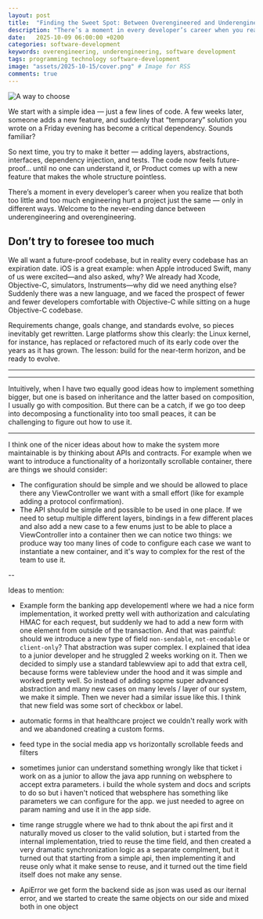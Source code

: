 ```yaml
---
layout: post
title:  "Finding the Sweet Spot: Between Overengineered and Underengineered Code"
description: "There’s a moment in every developer’s career when you realize that both too little and too much engineering hurt a project just the same — only in different ways."
date:   2025-10-09 06:00:00 +0200
categories: software-development
keywords: overengineering, underengineering, software development
tags: programming technology software-development
image: "assets/2025-10-15/cover.png" # Image for RSS
comments: true
---
```


![A way to choose]({{site.url}}/assets/2025-10-15/cover.webp)

We start with a simple idea — just a few lines of code. A few weeks later, someone adds a new feature, and suddenly that “temporary” solution you wrote on a Friday evening has become a critical dependency. Sounds familiar?

So next time, you try to make it better — adding layers, abstractions, interfaces, dependency injection, and tests. The code now feels future-proof… until no one can understand it, or Product comes up with a new feature that makes the whole structure pointless.

There’s a moment in every developer’s career when you realize that both too little and too much engineering hurt a project just the same — only in different ways. Welcome to the never-ending dance between underengineering and overengineering.

## Don’t try to foresee too much

We all want a future-proof codebase, but in reality every codebase has an expiration date. iOS is a great example: when Apple introduced Swift, many of us were excited—and also asked, why? We already had Xcode, Objective-C, simulators, Instruments—why did we need anything else? Suddenly there was a new language, and we faced the prospect of fewer and fewer developers comfortable with Objective-C while sitting on a huge Objective-C codebase. 

Requirements change, goals change, and standards evolve, so pieces inevitably get rewritten. Large platforms show this clearly: the Linux kernel, for instance, has replaced or refactored much of its early code over the years as it has grown. The lesson: build for the near-term horizon, and be ready to evolve.



---

---

Intuitively, when I have two equally good ideas how to implement something bigger, but one is based on inheritance and the latter based on composition, I usually go with composition. But there can be a catch, if we go too deep into decomposing a functionality into too small peaces, it can be challenging to figure out how to use it. 

---

I think one of the nicer ideas about how to make the system more maintainable is by thinking about APIs and contracts. For example when we want to introduce a functionality of a horizontally scrollable container, there are things we should consider:
- The configuration should be simple and we should be allowed to place there any ViewController we want with a small effort (like for example adding a protocol confirmation).
- The API should be simple and possible to be used in one place. If we need to setup multiple different layers, bindings in a few different places and also add a new case to a few enums just to be able to place a ViewController into a container then we can notice two things: we produce way too many lines of code to configure each case we want to instantiate a new container, and it's way to complex for the rest of the team to use it.


--

Ideas to mention:

- Example form the banking app developementl where we had a nice form implementation, it worked pretty well with authorization and calculating HMAC for each request, but suddenly we had to add a new form with one element from outside of the transaction. And that was paintful: should we introduce a new type of field `non-sendable`, `not-encodable` or `client-only`? That abstraction was super complex. I explained that idea to a junior developer and he struggled 2 weeks working on it. Then we decided to simply use a standard tablewview api to add that extra cell, because forms were tableview under the hood and it was simple and worked pretty well. So instead of adding sopme super advanced abstraction and many new cases on many levels / layer of our system, we make it simple. Then we never had a similar issue like this. I think that new field was some sort of checkbox or label.

- automatic forms in that healthcare project we couldn't really work with and we abandoned creating a custom forms.

- feed type in the social media app vs horizontally scrollable feeds and filters

- sometimes junior can understand something wrongly like that ticket i work on as a junior to allow the java app running on websphere to accept extra parameters. i build the whole system and docs and scripts to do so but i haven't noticed that websphere has something like parameters we can configure for the app. we just needed to agree on param naming and use it in the app side. 

- time range struggle where we had to thnk about the api first and it naturally moved us closer to the valid solution, but i started from the internal implementation, tried to reuse the time field, and then created a very dramatic synchronization logic as a separate complment, but it turned out that starting from a simple api, then implementing it and reuse only what it make sense to reuse, and it turned out the time field itself does not make any sense. 

- ApiError we get form the backend side as json was used as our iternal error, and we started to create the same objects on our side and mixed both in one object